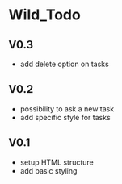 # Wild_Todo

## V0.3

- add delete option on tasks

## V0.2

- possibility to ask a new task
- add specific style for tasks

## V0.1

- setup HTML structure
- add basic styling
